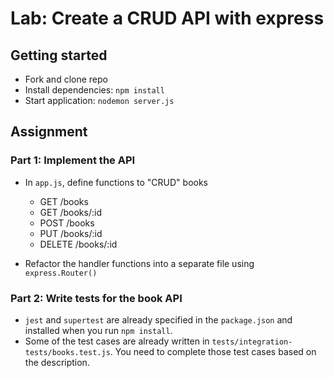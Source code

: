 # Lab: Create a CRUD API with express

## Getting started

- Fork and clone repo
- Install dependencies: `npm install`
- Start application: `nodemon server.js`

## Assignment

### Part 1: Implement the API

- In `app.js`, define functions to "CRUD" books
  - GET /books
  - GET /books/:id
  - POST /books
  - PUT /books/:id
  - DELETE /books/:id

- Refactor the handler functions into a separate file using `express.Router()`

### Part 2: Write tests for the book API

- `jest` and `supertest` are already specified in the `package.json` and installed when you run `npm install`.
- Some of the test cases are already written in `tests/integration-tests/books.test.js`. You need to complete those test cases based on the description.